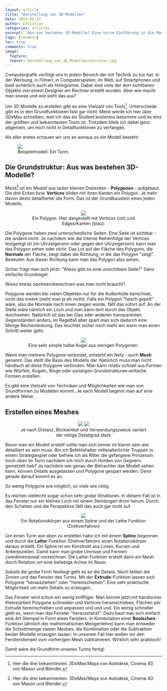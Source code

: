 ```yaml
---
layout: article
title: "Darstellung von 3D-Modellen"
date: 2015-02-11
author: Christian
categories: articles
excerpt: "Aus was bestehen 3D-Modelle? Eine kurze Einführung in die Modellierung."
tags: [rendern]
toc: true
comments: true
image:
  feature: 
  teaser: Darstellung_von_3D_Modellen/Vorschau.jpg
---
```


Computergrafik verfolgt uns in jedem Bereich der mit Technik zu tun hat. In der Werbung, in Filmen, in Computerspielen, im Web, auf Smartphones und bald sicherlich auch als Hologramm. Dabei sind viele der dort sichtbaren Objekte von einem Designer am Rechner erstellt worden. Aber wie macht man sowas und wie sieht das aus?

Um 3D Modelle zu erstellen gibt es eine Vielzahl von Tools[^footnote]. Unterschiede gibt es in den Grundfunktionen fast gar nicht. Meist werde ich hier über 3DsMax schreiben, weil ich das als Student kostenlos bekomme und es eins der größten und bekanntesten Tools ist.
Trotzdem bleib ich dabei ganz allgemein, um mich nicht in Detailfunktionen zu verfangen.

[^footnote]: Hier die drei bekanntesten: 3DsMax/Maya von Autodesk, Cinema 4D von Maxon und Blender.

Als aller erstes schauen wir uns an woraus so ein Modell besteht.

<figure>
	<img src="{{ site.url }}/images/Darstellung_von_3D_Modellen/stone_and_displ_and_ao.jpg">
	<figcaption>Beispielmodell: Ein Turm.
	</figcaption>
</figure>


## **Die Grundstruktur**: Aus was bestehen 3D-Modelle?

Meist[^footnote] ist ein Modell aus lauter kleinen Dreiecken - **Polygonen** - aufgebaut. Die drei Ecken bzw. **Vertices** bilden mit ihren Kanten ein Polygon. Je mehr davon desto detaillierter die Form. Das ist der Grundbaustein eines jeden Modells.
<!--{: .notice-info}-->

[^footnote]: Es gibt auch voxelbasiertes Rendern, worüber ich vielleicht ein andermal schreibe...

<figure style="text-align: center">
	<img src="{{ site.url }}/images/Darstellung_von_3D_Modellen/polygon.gif">
	<figcaption>Ein Polygon.
	Hier dargestellt mit Vertices (rot) und Edges/Kanten (blau).
	</figcaption>
</figure>

Die Polygone haben zwei unterschiedliche Seiten. Eine Seite ist sichtbar - die andere nicht. Je nachdem wie die interne Reihenfolge der Vertices festgelegt ist (im Uhrzeigersinn oder gegen den Uhrzeigersinn) kann man das Polygon sehen oder nicht. Das Lot auf der Fläche des Polygons, die **Normale** der Fläche, zeigt dabei die Richtung, in die das Polygon "zeigt". Bedeutet: Aus dieser Richtung kann man das Polygon also sehen.

Sicher fragt man sich jetzt: "Wieso gibt es eine unsichtbare Seite?" Ganz einfache Grundregel: 

Wieso etwas zeichnen/berechnen was man nicht braucht?
<!--{: .notice-info}-->

Polygone werden bei vielen Objekten nur für die Außenhülle berechnet, nicht das innere (sieht man ja eh nicht). Falls ein Polygon "falsch gepolt" wäre, also die Normale nach innen zeigen würde, fällt das sofort auf. An der Stelle wäre nämlich ein Loch und man kann dort durch das Objekt durchsehen. Natürlich ist das bei Glas oder anderen transparenten Gegenständen anders, im Regelfall aber spart man sich dadurch eine Menge Rechenleistung. Das leuchtet sicher noch mehr ein wenn man einen Schritt weiter geht.

<figure style="text-align: center">
	<img src="{{ site.url }}/images/Darstellung_von_3D_Modellen/hemisphere.gif">
	<figcaption>Eine sehr simple halbe Kugel aus wenigen Polygonen. 
	</figcaption>
</figure>

Wenn man mehrere Polygone verbindet, entsteht ein Netz - auch **Mesh** genannt. Das stellt die Basis des Modells dar. Natürlich muss man nicht händisch all diese Polygone verbinden. Man kann relativ schnell aus Formen wie Würfeln, Kugeln, Ringe oder sonstigen Grundstrukturen einfache Formen erstellen. 

Es gibt eine Vielzahl von Techniken und Möglichkeiten wie man von Grundformen zu Modellen kommt. Je nach Modell beginnt man auf eine andere Weise.
<!--{: .notice-info}-->


## Erstellen eines Meshes
<figure class="half" style="text-align: center">
	<img src="{{ site.url }}/images/Darstellung_von_3D_Modellen/from_below.jpg">
	<img src="{{ site.url }}/images/Darstellung_von_3D_Modellen/from_top.jpg">
	<figcaption>
		Je nach Distanz, Blickwinkel und Verwendungszweck variiert der nötige Detailgrad stark
	</figcaption>
</figure>


Bevor man ein Modell erstellt sollte man sich immer im klaren sein wie detailliert es sein muss. Bin ich Befehlshaber mittelalterlicher Truppen in einem Strategiespiel oder befreie ich als Ritter die gefangene Prinzessin hoch oben im Turm nachdem ich mich durch Horden von Gegnern gemetzelt hab? Ja nachdem wie genau der Betrachter das Modell sehen kann, können Details ausgelassen und Polygone gespart werden. Denn gerade darauf kommt es an. 

So wenig Polygone wie möglich, so viele wie nötig. 
<!--{: .notice-info}-->

Es reichen vielleicht sogar schon sehr grobe Strukturen. In diesem Fall ist in das Fenster nur ein kleines Loch mit einem Steinbogen drum herum. Durch den Schatten und die Perspektive fällt das auch gar nicht auf.

<figure style="text-align: center">
	<img src="{{ site.url }}/images/Darstellung_von_3D_Modellen/spline_lathe.gif">
	<figcaption>
		Ein Rotationskörper aus einem Spline und der Lathe Funktion (Drehverfahren)
	</figcaption>
</figure>

Um einen Turm wie oben zu erstellen habe ich mit einem **Spline** begonnen und durch die **Lathe**-Funktion (Drehverfahren) einen Rotationskörper daraus erstellt. Ein Spline ist ein Konstrukt aus Linien, Kurven und Ankerpunkten. Damit kann man grobe Umrisse und Formen zweidimensional vorzeichnen. Die Lathe-Funktion erstellt dann ein Mesh durch Rotation um eine beliebige Achse im Raum.

Sobald die grobe Form festliegt geht es an die Details. Noch fehlen die Zinnen und das Fenster des Turms. Mit der **Extrude**-Funktion lassen sich Polygone "herausziehen" oder "hereinschieben". Eine sehr praktische Möglichkeit um mehr Details zu erzeugen. 

Das Fenster wird schon ein wenig kniffliger. Man könnte jetzt mit händischer Kleinstarbeit Polygone schneiden und Vertices herumschieben, Flächen per Extrude hereinschieben und anpassen und und und. Ein wenig schneller geht es, wenn man das Fenster "herausstanzt". Dazu baut man sich einfach eine Art Stempel in Form eines Fensters. In Kombination einer **Boolschen**-Funktion (ähnlich der mathematischen Mengenlehre) kann man entweder die Schnittmenge zweier Meshes, die Kombination oder die Subtraktion beider Modelle erzeugen lassen. In unserem Fall hier wollen wir den Fensterstempel vom vorherigen Mesh subtrahieren. Wirklich sehr praktisch!

Damit wäre die Grundform unseres Turms fertig!

<!---
## **Texturen**: Die Wandfarbe der Modelle?

## Wie "tapeziere" ich mein Modell mit meinen Texturen?

## Ins richtige Licht rücken

### Body text
-->